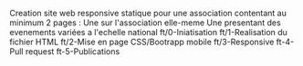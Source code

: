 Creation site web responsive statique pour une association contentant au minimum 2 pages :
Une sur l'association elle-meme
Une presentant des evenements variées a l'echelle national
ft/0-Iniatisation
ft/1-Realisation du fichier HTML
ft/2-Mise en page CSS/Bootrapp mobile
ft/3-Responsive
ft-4-Pull request
ft-5-Publications


